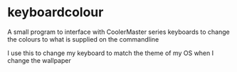 # keyboardcolour

A small program to interface with CoolerMaster series keyboards to change the colours to what is supplied on the commandline

I use this to change my keyboard to match the theme of my OS when I change the wallpaper

